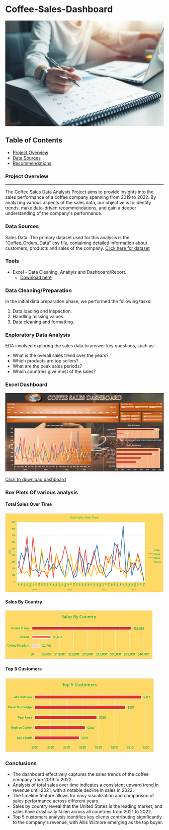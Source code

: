 # Coffee-Sales-Dashboard
![ ](Images/data.jpeg)

## Table of Contents

- [Project Overview](#project-overview)
- [Data Sources](#data-sources)
- [Recommendations](#recommendations)

### Project Overview
---

The Coffee Sales Data Analysis Project aims to provide insights into the sales performance of a coffee company spanning from 2019 to 2022. By analyzing various aspects of the sales data, our objective is to identify trends, make data-driven recommendations, and gain a deeper understanding of the company's performance.

### Data Sources

Sales Data: The primary dataset used for this analysis is the "Coffee_Orders_Data" csv file, containing detailed information about customers, products and sales of the company.
[Click here for dataset ](https://github.com/Hari-in-github/Coffee-Sales-Dashboard/blob/main/Coffee_Orders_Data.xlsx)

### Tools

- Excel - Data Cleaning, Analtyis and Dashboard/Report.
  - [Download here](https://microsoft.com)

### Data Cleaning/Preparation

In the initial data preparation phase, we performed the following tasks:
1. Data loading and inspection.
2. Handling missing values.
3. Data cleaning and formatting.

### Exploratory Data Analysis

EDA involved exploring the sales data to answer key questions, such as:

- What is the overall sales trend over the years?
- Which products are top sellers?
- What are the peak sales periods?
- Which countries give most of the sales?

### Excel Dashboard

![Coffee Dashboard](Images/Coffee_Dashboard.png)


[Click to download dashboard](https://github.com/Hari-in-github/Coffee-Sales-Dashboard/blob/main/Coffee_Dashboard.xlsx)

### Box Plots Of various analysis

#### Total Sales Over Time
![Total Sales Over Time](Images/Barplot_Salesbytime.png)

#### Sales By Country
![Sales By Country](Images/Barplot_SalesbyCountry.jpg)

#### Top 5 Customers
![Top 5 Customers](Images/Barplot_Top5Customers.jpg)

### Conclusions
- The dashboard effectively captures the sales trends of the coffee company from 2019 to 2022.
- Analysis of total sales over time indicates a consistent upward trend in revenue until 2021, with a notable decline in sales in 2022.
- The timeline feature allows for easy visualization and comparison of sales performance across different years.
- Sales by country reveal that the United States is the leading market, and sales have drastically fallen across all countries from 2021 to 2022.
- Top 5 customers analysis identifies key clients contributing significantly to the company's revenue, with Allis Wilmore emerging as the top buyer.






